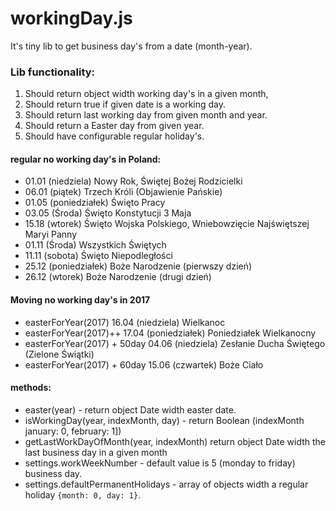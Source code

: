 # workingDay.js
It's tiny lib to get business day's from a date (month-year).

### Lib functionality:

1. Should return object width working day's in a given month,
2. Should return true if given date is a working day.
3. Should return last working day from given month and year.
4. Should return a Easter day from given year.
5. Should have configurable regular holiday's.

#### regular no working day's in Poland:

* 01.01     (niedziela)	    Nowy Rok, Świętej Bożej Rodzicielki
* 06.01     (piątek)	    Trzech Króli (Objawienie Pańskie)
* 01.05     (poniedziałek)	Święto Pracy
* 03.05     (Środa)	        Święto Konstytucji 3 Maja
* 15.18     (wtorek)	    Święto Wojska Polskiego, Wniebowzięcie Najświętszej Maryi Panny
* 01.11     (Środa)	        Wszystkich Świętych
* 11.11     (sobota)	    Święto Niepodległości
* 25.12     (poniedziałek)	Boże Narodzenie (pierwszy dzień)
* 26.12     (wtorek)	    Boże Narodzenie (drugi dzień)

#### Moving no working day's in 2017
* easterForYear(2017)             16.04     (niedziela)	    Wielkanoc
* easterForYear(2017)++           17.04     (poniedziałek)	Poniedziałek Wielkanocny
* easterForYear(2017) + 50day     04.06     (niedziela)	    Zesłanie Ducha Świętego (Zielone Świątki)
* easterForYear(2017) + 60day     15.06     (czwartek)	    Boże Ciało

#### methods:
* easter(year) - return object Date width easter date.
* isWorkingDay(year, indexMonth, day) - return Boolean (indexMonth january: 0, february: 1])
* getLastWorkDayOfMonth(year, indexMonth) return object Date width the last business day in a given month
* settings.workWeekNumber - default value is 5 (monday to friday) business day.
* settings.defaultPermanentHolidays - array of objects width a regular holiday `{month: 0, day: 1}`.